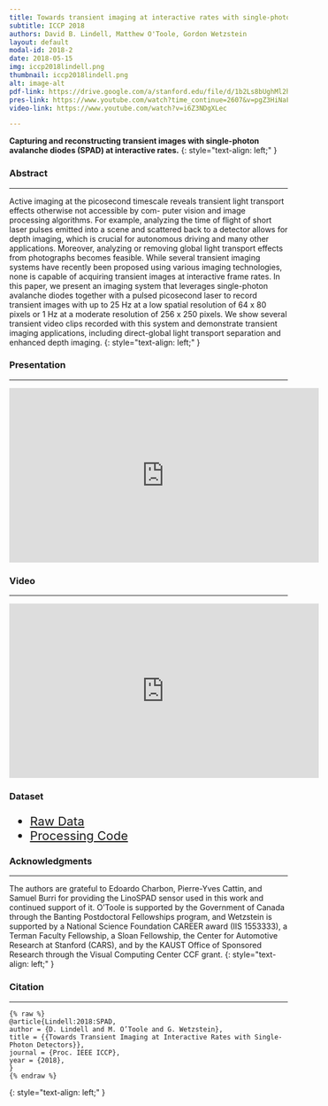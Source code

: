 ```yaml
---
title: Towards transient imaging at interactive rates with single-photon detectors
subtitle: ICCP 2018 
authors: David B. Lindell, Matthew O'Toole, Gordon Wetzstein 
layout: default
modal-id: 2018-2
date: 2018-05-15
img: iccp2018lindell.png 
thumbnail: iccp2018lindell.png
alt: image-alt
pdf-link: https://drive.google.com/a/stanford.edu/file/d/1b2Ls8bUghMl2h8gZMnhgfSYbbRHb83RD/view?usp=sharing
pres-link: https://www.youtube.com/watch?time_continue=2607&v=pgZ3HiNaF4k 
video-link: https://www.youtube.com/watch?v=i6Z3NDgXLec 

---
```


**Capturing and reconstructing transient images with single-photon avalanche diodes (SPAD) at interactive rates.**
{: style="text-align: left;" }

### Abstract
- - -
Active imaging at the picosecond timescale reveals transient light transport effects otherwise not accessible by com- puter vision and image processing algorithms. For example, analyzing the time of flight of short laser pulses emitted into a scene and scattered back to a detector allows for depth imaging, which is crucial for autonomous driving and many other applications. Moreover, analyzing or removing global light transport effects from photographs becomes feasible. While several transient imaging systems have recently been proposed using various imaging technologies, none is capable of acquiring transient images at interactive frame rates. In this paper, we present an imaging system that leverages single-photon avalanche diodes together with a pulsed picosecond laser to record transient images with up to 25 Hz at a low spatial resolution of 64 x 80 pixels or 1 Hz at a moderate resolution of 256 x 250 pixels. We show several transient video clips recorded with this system and demonstrate transient imaging applications, including direct-global light transport separation and enhanced depth imaging.
{: style="text-align: left;" }

### Presentation
- - -
<iframe width="560" height="315" src="https://www.youtube.com/embed/pgZ3HiNaF4k?start=2606" frameborder="0" allow="accelerometer; autoplay; encrypted-media; gyroscope; picture-in-picture" allowfullscreen></iframe>

### Video
- - -
<iframe width="560" height="315" src="https://www.youtube.com/embed/i6Z3NDgXLec" frameborder="0" allow="accelerometer; autoplay; encrypted-media; gyroscope; picture-in-picture" allowfullscreen></iframe>

### Dataset
<ul class="list-inline" style="font-size: 22px;">
<li><a href="https://drive.google.com/open?id=15AihIXGECnNzJnjjfYliCJrmRjqt8abH">Raw Data</a></li>
<li><a href="https://drive.google.com/open?id=1a8hOU47hFulTZi6Z0XSVERSpjhXFRDiO">Processing Code</a></li>
</ul>

### Acknowledgments
- - -
The authors are grateful to Edoardo Charbon, Pierre-Yves Cattin, and Samuel Burri for providing the LinoSPAD sensor used in this work and continued support of it. O’Toole is supported by the Government of Canada through the Banting Postdoctoral Fellowships program, and Wetzstein is supported by a National Science Foundation CAREER award (IIS 1553333), a Terman Faculty Fellowship, a Sloan Fellowship, the Center for Automotive Research at Stanford (CARS), and by the KAUST Office of Sponsored Research through the Visual Computing Center CCF grant.
{: style="text-align: left;" }

### Citation
- - -
```
{% raw %}
@article{Lindell:2018:SPAD,
author = {D. Lindell and M. O’Toole and G. Wetzstein},
title = {{Towards Transient Imaging at Interactive Rates with Single-Photon Detectors}},
journal = {Proc. IEEE ICCP},
year = {2018},
}
{% endraw %}
```
{: style="text-align: left;" }

